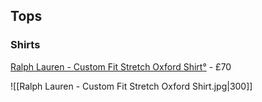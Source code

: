 ## Tops

### Shirts

[Ralph Lauren - Custom Fit Stretch Oxford Shirt](https://www.ralphlauren.co.uk/en/custom-fit-stretch-oxford-shirt-3616534550910.html?&Campaignsubchannel%28utm_subchannel%29=trigger&utm_source=NotifyMe&utm_medium=Email&utm_campaign=SFCCBACKINSTOCK_SILVER&utm_content=en_GB&bt_ee=x73I3jlb6YCVhK2mu3n0iYqdta%2FLKwIw%2F12MABgAm4F1lCDk7hxdHDbR8ht19PJz&bt_ts=1704528580835)[°](https://elliotclowes.com/cold/2024/https__www.ralphlauren.co.uk_en_custom-fit-stretch-oxford-shirt-3616534550910.html_&Campaignsubchannel(utm_subchannel)=trigger&utm_source=NotifyMe&utm_medium=Email&u….html) - £70

![[Ralph Lauren - Custom Fit Stretch Oxford Shirt.jpg|300]]